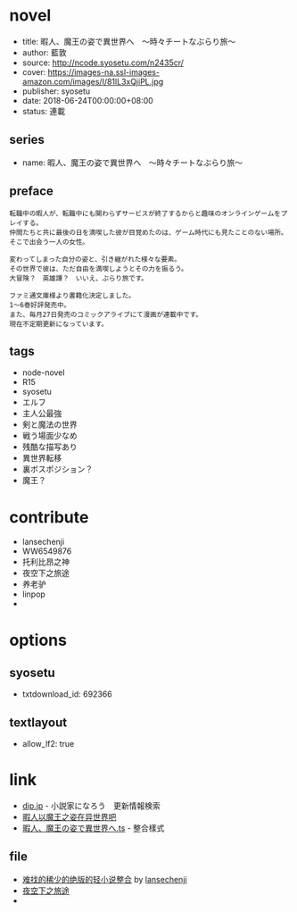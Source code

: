 # novel

- title: 暇人、魔王の姿で異世界へ　～時々チートなぶらり旅～
- author: 藍敦
- source: http://ncode.syosetu.com/n2435cr/
- cover: https://images-na.ssl-images-amazon.com/images/I/81lL3xQjiPL.jpg
- publisher: syosetu
- date: 2018-06-24T00:00:00+08:00
- status: 連載

## series

- name: 暇人、魔王の姿で異世界へ　～時々チートなぶらり旅～

## preface


```
転職中の暇人が、転職中にも関わらずサービスが終了するからと趣味のオンラインゲームをプレイする。
仲間たちと共に最後の日を満喫した彼が目覚めたのは、ゲーム時代にも見たことのない場所。そこで出会う一人の女性。

変わってしまった自分の姿と、引き継がれた様々な要素。
その世界で彼は、ただ自由を満喫しようとその力を振るう。
大冒険？　英雄譚？　いいえ、ぶらり旅です。

ファミ通文庫様より書籍化決定しました。
1〜6巻好評発売中。
また、毎月27日発売のコミックアライブにて漫画が連載中です。
現在不定期更新になっています。
```

## tags

- node-novel
- R15
- syosetu
- エルフ
- 主人公最強
- 剣と魔法の世界
- 戦う場面少なめ
- 残酷な描写あり
- 異世界転移
- 裏ボスポジション？
- 魔王？

# contribute

- lansechenji
- WW6549876
- 托利比昂之神
- 夜空下之旅途
- 养老驴
- linpop
- 

# options

## syosetu

- txtdownload_id: 692366

## textlayout

- allow_lf2: true

# link

- [dip.jp](https://narou.dip.jp/search.php?text=n2435cr&novel=all&genre=all&new_genre=all&length=0&down=0&up=100) - 小説家になろう　更新情報検索
- [暇人以魔王之姿在异世界吧](https://tieba.baidu.com/f?kw=%E6%9A%87%E4%BA%BA%E4%BB%A5%E9%AD%94%E7%8E%8B%E4%B9%8B%E5%A7%BF%E5%9C%A8%E5%BC%82%E4%B8%96%E7%95%8C&ie=utf-8&tp=0 "暇人以魔王之姿在异世界")
- [暇人、魔王の姿で異世界へ.ts](https://github.com/bluelovers/node-novel/blob/master/lib/locales/%E6%9A%87%E4%BA%BA%E3%80%81%E9%AD%94%E7%8E%8B%E3%81%AE%E5%A7%BF%E3%81%A7%E7%95%B0%E4%B8%96%E7%95%8C%E3%81%B8.ts) - 整合樣式

## file

- [难找的稀少的绝版的轻小说整合](http://lscj.ys168.com/) by [lansechenji](http://tieba.baidu.com/home/main?un=lansechenji&ie=utf-8&fr=pb&red_tag=y2750700121)
- [夜空下之旅途](http://tieba.baidu.com/home/main/?un=%E5%A4%9C%E7%A9%BA%E4%B8%8B%E4%B9%8B%E6%97%85%E9%80%94&ie=utf-8&fr=frs&red_tag=b0506494179)
- 

